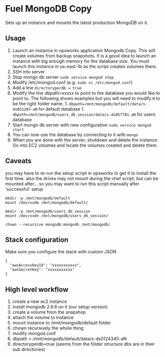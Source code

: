 Fuel MongoDB Copy
=================

Sets up an instance and mounts the latest production MongoDB on it.

Usage
-----

1. Launch an instance in opsworks application Mongodb Copy. This will create volumes from backup snapshots. It is a good idea to launch an instance with big enough memory for the database size. You must launch this instance in us-east-1b as the script creates volumes there.
1. SSH into server
1. Stop mongo db server `sudo service mongod stop`
1. Modify /etc/mongod.conf (e.g. `sudo vi /etc/mongod.conf`)
  1. Add a line `directoryperdb = true`
  1. Modify the line dbpath=xxxxx to point to the database you would like to point to. The following shows examples but you will need to modify `N` to be the right folder name.
    1. `dbpath=/mnt/mongodb/default/data/s-ds051207-aN` for default database
    1. `dbpath=/mnt/mongodb/users_db_session/data/s-ds057781-aN` for users database
1. Start mongo db server with new configuration `sudo service mongod start`
1. You can now use the database by connecting to it with `mongo`
1. When you are done with the server, shutdown and delete the instance. Go into EC2 volumes and locate the volumes created and delete them.

Caveats
-------

you may have to re-run the setup script in opsworks to get it to install the first time.
also the drives may not mount during the chef script, but can be mounted after... so you may want to run this script manually after 'successful' setup

```
mkdir -p /mnt/mongodb/default
mount /dev/xvdm /mnt/mongodb/default/

mkdir -p /mnt/mongodb/users_db_session
mount /dev/xvdn /mnt/mongodb/users_db_session/

chown --recursive mongodb:mongodb /mnt/mongodb/
```

Stack configuration
-------------------

Make sure you configure the stack with custom JSON

    {
      "awsAccessKeyId": "xxxxxxxxxxx",
      "awsSecretKey": "xxxxxxxxxxx"
    }

High level workflow
-------------------

1. create a new ec2 instance
1. install mongodb 2.6.6 on it (our setup version)
1. create a volume from the snapshop
1. attach the volume to instance
1. mount instance to /mnt/mongodb/default folder
1. chown recursively the whole thing
1. modify mongod.conf
1. dbpath = /mnt/mongodb/default/data/s-ds0124345-aN
1. directoryperdb=true (seems from the folder structure dbs are in their sub directories)
